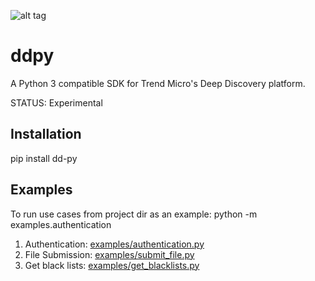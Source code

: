 ![alt tag](https://github.com/trend206/dsp3/blob/master/docs/source/_static/dsp3_logo.png?raw=true "DSP3")

ddpy
====

A Python 3 compatible SDK for Trend Micro's Deep Discovery platform.

STATUS: Experimental

## Installation
pip install dd-py

## Examples

To run use cases from project dir as an example: python -m examples.authentication<br/>

1.  Authentication: [examples/authentication.py](examples/authentication.py)
2.  File Submission: [examples/submit_file.py](examples/submit_file.py)
3.  Get black lists: [examples/get_blacklists.py](examples/get_blacklists.py)